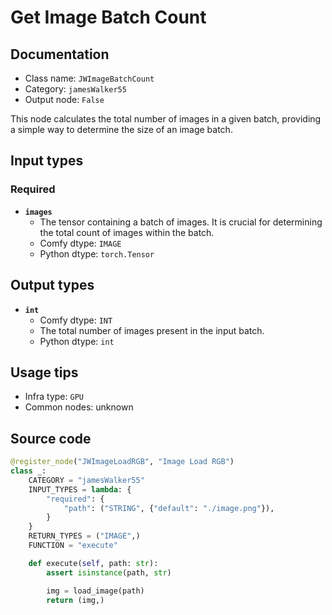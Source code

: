 # Get Image Batch Count
## Documentation
- Class name: `JWImageBatchCount`
- Category: `jamesWalker55`
- Output node: `False`

This node calculates the total number of images in a given batch, providing a simple way to determine the size of an image batch.
## Input types
### Required
- **`images`**
    - The tensor containing a batch of images. It is crucial for determining the total count of images within the batch.
    - Comfy dtype: `IMAGE`
    - Python dtype: `torch.Tensor`
## Output types
- **`int`**
    - Comfy dtype: `INT`
    - The total number of images present in the input batch.
    - Python dtype: `int`
## Usage tips
- Infra type: `GPU`
- Common nodes: unknown


## Source code
```python
@register_node("JWImageLoadRGB", "Image Load RGB")
class _:
    CATEGORY = "jamesWalker55"
    INPUT_TYPES = lambda: {
        "required": {
            "path": ("STRING", {"default": "./image.png"}),
        }
    }
    RETURN_TYPES = ("IMAGE",)
    FUNCTION = "execute"

    def execute(self, path: str):
        assert isinstance(path, str)

        img = load_image(path)
        return (img,)

```
